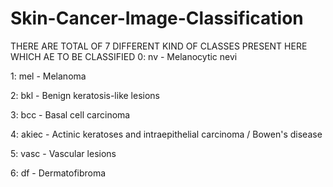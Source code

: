# Skin-Cancer-Image-Classification
THERE ARE TOTAL OF 7 DIFFERENT KIND OF CLASSES PRESENT HERE WHICH AE TO BE CLASSIFIED
0: nv - Melanocytic nevi

1: mel - Melanoma

2: bkl - Benign keratosis-like lesions

3: bcc - Basal cell carcinoma

4: akiec - Actinic keratoses and intraepithelial carcinoma / Bowen's disease

5: vasc - Vascular lesions

6: df - Dermatofibroma
